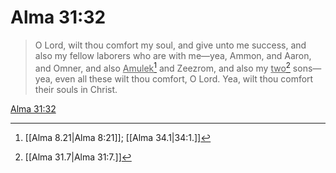 # Alma 31:32

> O Lord, wilt thou comfort my soul, and give unto me success, and also my fellow laborers who are with me—yea, Ammon, and Aaron, and Omner, and also <u>Amulek</u>[^a] and Zeezrom, and also my <u>two</u>[^b] sons—yea, even all these wilt thou comfort, O Lord. Yea, wilt thou comfort their souls in Christ.

[Alma 31:32](https://www.churchofjesuschrist.org/study/scriptures/bofm/alma/31?lang=eng&id=p32#p32)


[^a]: [[Alma 8.21|Alma 8:21]]; [[Alma 34.1|34:1.]]
[^b]: [[Alma 31.7|Alma 31:7.]]
